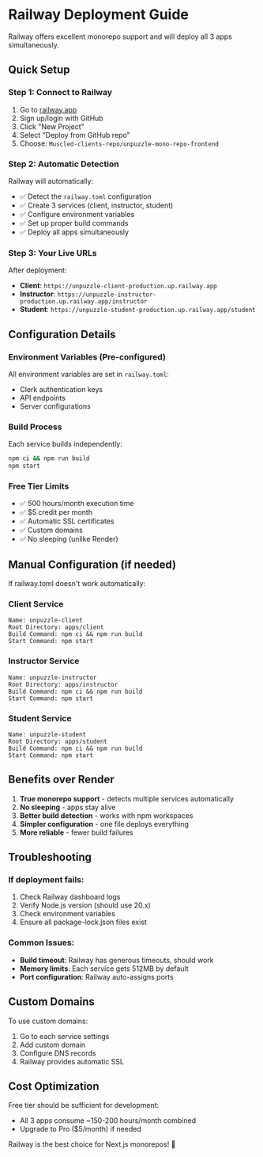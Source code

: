 # Railway Deployment Guide

Railway offers excellent monorepo support and will deploy all 3 apps simultaneously.

## Quick Setup

### Step 1: Connect to Railway
1. Go to [railway.app](https://railway.app)
2. Sign up/login with GitHub
3. Click "New Project"
4. Select "Deploy from GitHub repo"
5. Choose: `Muscled-clients-repo/unpuzzle-mono-repo-frontend`

### Step 2: Automatic Detection
Railway will automatically:
- ✅ Detect the `railway.toml` configuration
- ✅ Create 3 services (client, instructor, student)
- ✅ Configure environment variables
- ✅ Set up proper build commands
- ✅ Deploy all apps simultaneously

### Step 3: Your Live URLs
After deployment:
- **Client**: `https://unpuzzle-client-production.up.railway.app`
- **Instructor**: `https://unpuzzle-instructor-production.up.railway.app/instructor`
- **Student**: `https://unpuzzle-student-production.up.railway.app/student`

## Configuration Details

### Environment Variables (Pre-configured)
All environment variables are set in `railway.toml`:
- Clerk authentication keys
- API endpoints
- Server configurations

### Build Process
Each service builds independently:
```bash
npm ci && npm run build
npm start
```

### Free Tier Limits
- ✅ 500 hours/month execution time
- ✅ $5 credit per month
- ✅ Automatic SSL certificates
- ✅ Custom domains
- ✅ No sleeping (unlike Render)

## Manual Configuration (if needed)

If railway.toml doesn't work automatically:

### Client Service
```
Name: unpuzzle-client
Root Directory: apps/client
Build Command: npm ci && npm run build
Start Command: npm start
```

### Instructor Service
```
Name: unpuzzle-instructor
Root Directory: apps/instructor
Build Command: npm ci && npm run build
Start Command: npm start
```

### Student Service
```
Name: unpuzzle-student
Root Directory: apps/student
Build Command: npm ci && npm run build
Start Command: npm start
```

## Benefits over Render

1. **True monorepo support** - detects multiple services automatically
2. **No sleeping** - apps stay alive
3. **Better build detection** - works with npm workspaces
4. **Simpler configuration** - one file deploys everything
5. **More reliable** - fewer build failures

## Troubleshooting

### If deployment fails:
1. Check Railway dashboard logs
2. Verify Node.js version (should use 20.x)
3. Check environment variables
4. Ensure all package-lock.json files exist

### Common Issues:
- **Build timeout**: Railway has generous timeouts, should work
- **Memory limits**: Each service gets 512MB by default
- **Port configuration**: Railway auto-assigns ports

## Custom Domains

To use custom domains:
1. Go to each service settings
2. Add custom domain
3. Configure DNS records
4. Railway provides automatic SSL

## Cost Optimization

Free tier should be sufficient for development:
- All 3 apps consume ~150-200 hours/month combined
- Upgrade to Pro ($5/month) if needed

Railway is the best choice for Next.js monorepos! 🚂